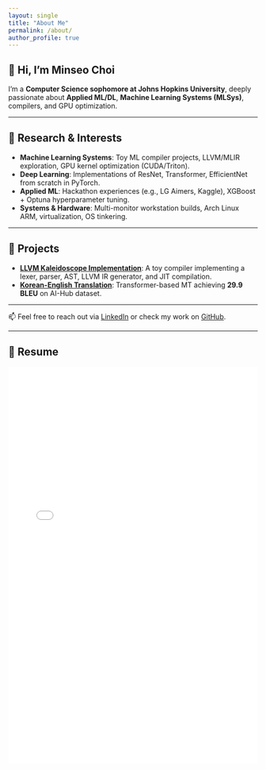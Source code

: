 ```yaml
---
layout: single
title: "About Me"
permalink: /about/
author_profile: true
---
```


## 👋 Hi, I’m Minseo Choi  

I’m a **Computer Science sophomore at Johns Hopkins University**, deeply passionate about **Applied ML/DL**, **Machine Learning Systems (MLSys)**, compilers, and GPU optimization.

---

## 🔬 Research & Interests
- **Machine Learning Systems**: Toy ML compiler projects, LLVM/MLIR exploration, GPU kernel optimization (CUDA/Triton).
- **Deep Learning**: Implementations of ResNet, Transformer, EfficientNet from scratch in PyTorch.
- **Applied ML**: Hackathon experiences (e.g., LG Aimers, Kaggle), XGBoost + Optuna hyperparameter tuning.
- **Systems & Hardware**: Multi-monitor workstation builds, Arch Linux ARM, virtualization, OS tinkering.

---

## 📂 Projects
- [**LLVM Kaleidoscope Implementation**](https://github.com/minseoc03/llvm-kaleidoscope-playground): A toy compiler implementing a lexer, parser, AST, LLVM IR generator, and JIT compilation.
- [**Korean-English Translation**](https://github.com/minseoc03/ko-en-translation): Transformer-based MT achieving **29.9 BLEU** on AI-Hub dataset.  

---

📫 Feel free to reach out via [LinkedIn](https://www.linkedin.com/in/minseoc03/) or check my work on [GitHub](https://github.com/minseoc03).

---

## 📄 Resume

<embed src="/assets/files/resume.pdf" type="application/pdf" width="100%" height="800px" />
